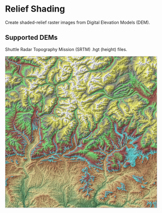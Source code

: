 # Relief Shading
Create shaded-relief raster images from Digital Elevation Models (DEM).

## Supported DEMs
Shuttle Radar Topography Mission (SRTM) .hgt (height) files.

![San Juan Mountains, Colorado](images/sanjuans.png?raw=true)
